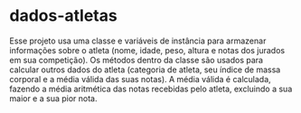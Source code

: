# dados-atletas
Esse projeto usa uma classe e variáveis de instância para armazenar informações sobre o atleta (nome, idade, peso, altura e notas dos jurados em sua competição). Os métodos dentro da classe são usados para calcular outros dados do atleta (categoria de atleta, seu índice de massa corporal e a média válida das suas notas).
A média válida é calculada, fazendo a média aritmética das notas recebidas pelo atleta, excluindo a sua maior e a sua pior nota.
